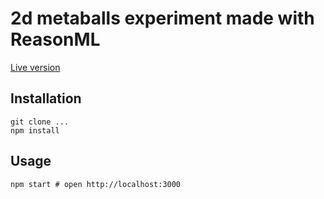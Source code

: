 # 2d metaballs experiment made with ReasonML

[Live version](http://szymonkaliski.github.io/reasonml-metaballs-regl-exp)

## Installation

```
git clone ...
npm install
```

## Usage

```
npm start # open http://localhost:3000
```

